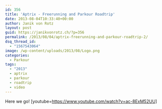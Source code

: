 ```yaml
---
id: 356
title: 'Aptrix - Freerunning and Parkour Roadtrip'
date: 2013-08-04T10:33:40+00:00
author: Janik von Rotz
layout: post
guid: https://janikvonrotz.ch/?p=356
permalink: /2013/08/04/aptrix-freerunning-and-parkour-roadtrip-2/
dsq_thread_id:
  - "1567543064"
image: /wp-content/uploads/2013/08/Logo.png
categories:
  - Parkour
tags:
  - "2013"
  - aptrix
  - parkour
  - roadtrip
  - video
---
```

Here we go!
[youtube=https://www.youtube.com/watch?v=ac-8ExM52UU]